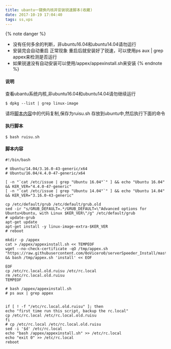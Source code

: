 ```yaml
---
title: ubantu一键换内核并安装锐速脚本(收藏)
date: 2017-10-19 17:04:40
tags: ss,vps
---
```

{% note danger %}
* 没有任何多余的判断，非ubuntu16.04和ubuntu14.04请勿运行
* 安装完会自动重启 正常现象 重启后就安装好了锐速，可以使用ps aux | grep appex来检测是否运行
* 如果锐速没有自动安装可以使用/appex/appexinstall.sh来安装
{% endnote %}


#### 说明
查看ubantu系统内核,非ubuntu16.04和ubuntu14.04请勿继续运行
```
$ dpkg --list | grep linux-image
```
请将[脚本内容](#脚本内容)中的代码复制,保存为ruisu.sh 存放到ubuntu中,然后执行下面的命令
#### 执行脚本
```
$ bash ruisu.sh
```
<span id = "脚本内容"></span>
#### 脚本内容
```
#!/bin/bash

# Ubuntu/14.04/3.16.0-43-generic/x64
# Ubuntu/16.04/4.4.0-47-generic/x64

[ -n "`cat /etc/issue | grep "Ubuntu 16.04"`" ] && echo "Ubuntu 16.04" && KER_VER="4.4.0-47-generic"
[ -n "`cat /etc/issue | grep "Ubuntu 14.04"`" ] && echo "Ubuntu 14.04" && KER_VER="3.16.0-43-generic"

cp /etc/default/grub /etc/default/grub.old
sed -ir "s/GRUB_DEFAULT=.*/GRUB_DEFAULT=\"Advanced options for Ubuntu>Ubuntu, with Linux $KER_VER\"/g" /etc/default/grub
# update-grub
apt-get update
apt-get install -y linux-image-extra-$KER_VER
# reboot

mkdir -p /appex
cat > /appex/appexinstall.sh << TEMPEOF
wget --no-check-certificate -qO /tmp/appex.sh "https://raw.githubusercontent.com/0oVicero0/serverSpeeder_Install/master/appex.sh" && bash /tmp/appex.sh 'install' << EOF

EOF
cp /etc/rc.local.old.ruisu /etc/rc.local
rm /etc/rc.local.old.ruisu
TEMPEOF

# bash /appex/appexinstall.sh
# ps aux | grep appex


if [ ! -f "/etc/rc.local.old.ruisu" ]; then
echo "first time run this script, backup the rc.local"
cp /etc/rc.local /etc/rc.local.old.ruisu
fi
# cp /etc/rc.local /etc/rc.local.old.ruisu
sed -i '$d' /etc/rc.local
echo "bash /appex/appexinstall.sh" >> /etc/rc.local
echo "exit 0" >> /etc/rc.local
reboot

```

